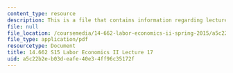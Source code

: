 ```yaml
---
content_type: resource
description: This is a file that contains information regarding lecture 17.
file: null
file_location: /coursemedia/14-662-labor-economics-ii-spring-2015/a5c22b2eb03deafe40e34ff96c35172f_MIT14_662S15_lecnotes17.pdf
file_type: application/pdf
resourcetype: Document
title: 14.662 S15 Labor Economics II Lecture 17
uid: a5c22b2e-b03d-eafe-40e3-4ff96c35172f
---
```

